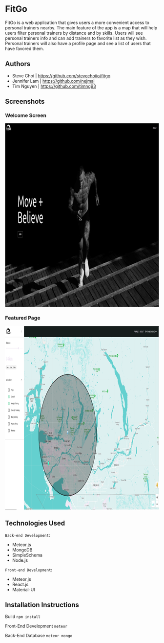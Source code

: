 # FitGo

FitGo is a web application that gives users a more convenient access to personal trainers nearby. The main feature of the app is a map that will help users filter personal trainers by distance and by skills. Users will see personal trainers info and can add trainers to favorite list as they wish. Personal trainers will also have a profile page and see a list of users that have favored them.

## Authors

- Steve Choi | https://github.com/stevechoiio/fitgo
- Jennifer Lam | https://github.com/nejmal
- Tim Nguyen | https://github.com/timng93

## Screenshots

### Welcome Screen

<img src="./screenshots/welcome-screen.png" width="1200" height="600">

### Featured Page

<img src="./screenshots/featured-page.png" width="1200" height="600">

## Technologies Used

`Back-end Development`:

- Meteor.js
- MongoDB
- SimpleSchema
- Node.js

`Front-end Development`:

- Meteor.js
- React.js
- Material-UI

## Installation Instructions

Build
`npm install`

Front-End Development
`meteor`

Back-End Database
`meteor mongo`
